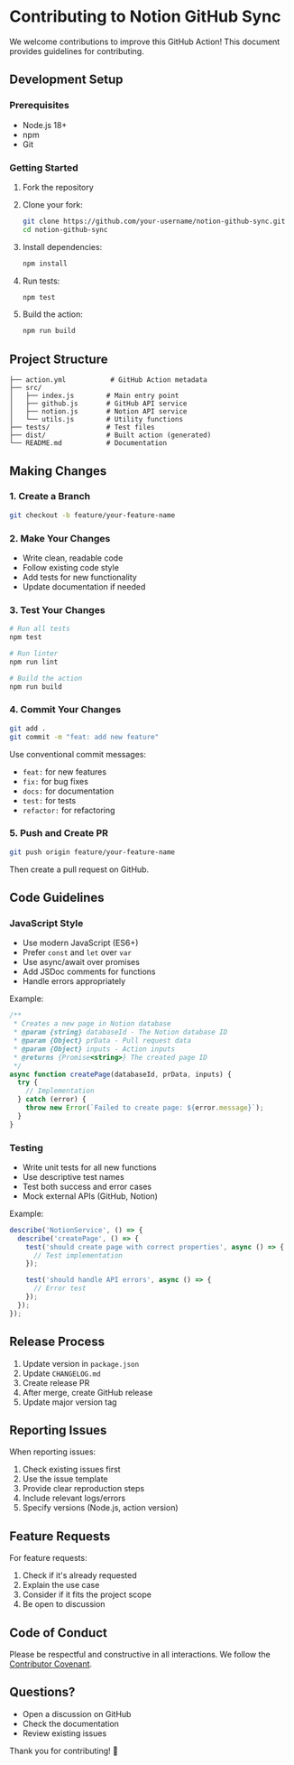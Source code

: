 # Contributing to Notion GitHub Sync

We welcome contributions to improve this GitHub Action! This document provides guidelines for contributing.

## Development Setup

### Prerequisites

- Node.js 18+ 
- npm
- Git

### Getting Started

1. Fork the repository
2. Clone your fork:
   ```bash
   git clone https://github.com/your-username/notion-github-sync.git
   cd notion-github-sync
   ```

3. Install dependencies:
   ```bash
   npm install
   ```

4. Run tests:
   ```bash
   npm test
   ```

5. Build the action:
   ```bash
   npm run build
   ```

## Project Structure

```
├── action.yml           # GitHub Action metadata
├── src/
│   ├── index.js        # Main entry point
│   ├── github.js       # GitHub API service
│   ├── notion.js       # Notion API service
│   └── utils.js        # Utility functions
├── tests/              # Test files
├── dist/               # Built action (generated)
└── README.md           # Documentation
```

## Making Changes

### 1. Create a Branch

```bash
git checkout -b feature/your-feature-name
```

### 2. Make Your Changes

- Write clean, readable code
- Follow existing code style
- Add tests for new functionality
- Update documentation if needed

### 3. Test Your Changes

```bash
# Run all tests
npm test

# Run linter
npm run lint

# Build the action
npm run build
```

### 4. Commit Your Changes

```bash
git add .
git commit -m "feat: add new feature"
```

Use conventional commit messages:
- `feat:` for new features
- `fix:` for bug fixes  
- `docs:` for documentation
- `test:` for tests
- `refactor:` for refactoring

### 5. Push and Create PR

```bash
git push origin feature/your-feature-name
```

Then create a pull request on GitHub.

## Code Guidelines

### JavaScript Style

- Use modern JavaScript (ES6+)
- Prefer `const` and `let` over `var`
- Use async/await over promises
- Add JSDoc comments for functions
- Handle errors appropriately

Example:
```javascript
/**
 * Creates a new page in Notion database
 * @param {string} databaseId - The Notion database ID
 * @param {Object} prData - Pull request data
 * @param {Object} inputs - Action inputs
 * @returns {Promise<string>} The created page ID
 */
async function createPage(databaseId, prData, inputs) {
  try {
    // Implementation
  } catch (error) {
    throw new Error(`Failed to create page: ${error.message}`);
  }
}
```

### Testing

- Write unit tests for all new functions
- Use descriptive test names
- Test both success and error cases
- Mock external APIs (GitHub, Notion)

Example:
```javascript
describe('NotionService', () => {
  describe('createPage', () => {
    test('should create page with correct properties', async () => {
      // Test implementation
    });

    test('should handle API errors', async () => {
      // Error test
    });
  });
});
```

## Release Process

1. Update version in `package.json`
2. Update `CHANGELOG.md`
3. Create release PR
4. After merge, create GitHub release
5. Update major version tag

## Reporting Issues

When reporting issues:

1. Check existing issues first
2. Use the issue template
3. Provide clear reproduction steps
4. Include relevant logs/errors
5. Specify versions (Node.js, action version)

## Feature Requests

For feature requests:

1. Check if it's already requested
2. Explain the use case
3. Consider if it fits the project scope
4. Be open to discussion

## Code of Conduct

Please be respectful and constructive in all interactions. We follow the [Contributor Covenant](https://www.contributor-covenant.org/).

## Questions?

- Open a discussion on GitHub
- Check the documentation
- Review existing issues

Thank you for contributing! 🎉